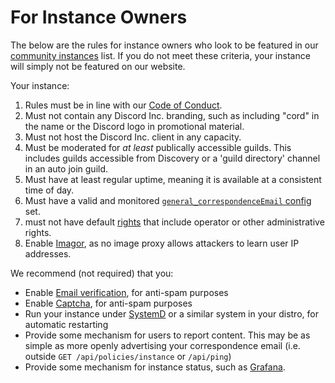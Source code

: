# For Instance Owners

The below are the rules for instance owners who look to be featured in our [community instances](https://github.com/spacebarchat/community-instances) list.
If you do not meet these criteria, your instance will simply not be featured on our website.

Your instance:

1. Rules must be in line with our [Code of Conduct](conduct.md).
2. Must not contain any Discord Inc. branding, such as including "cord" in the name or the Discord logo in promotional material.
3. Must not host the Discord Inc. client in any capacity.
4. Must be moderated for _at least_ publically accessible guilds. This includes guilds accessible from Discovery or a 'guild directory' channel in an auto join guild.
5. Must have at least regular uptime, meaning it is available at a consistent time of day.
6. Must have a valid and monitored [`general_correspondenceEmail` config](/setup/server/configuration) set.
7. must not have default [rights](/setup/server/security/rights) that include operator or other administrative rights.
8. Enable [Imagor](/setup/server/configuration/imagor), as no image proxy allows attackers to learn user IP addresses.

We recommend (not required) that you:

-   Enable [Email verification](/setup/server/email), for anti-spam purposes
-   Enable [Captcha](/setup/server/security/captcha), for anti-spam purposes
-   Run your instance under [SystemD](/setup/server/systemd) or a similar system in your distro, for automatic restarting
-   Provide some mechanism for users to report content. This may be as simple as more openly advertising your correspondence email (i.e. outside `GET /api/policies/instance` or `/api/ping`)
-   Provide some mechanism for instance status, such as [Grafana](https://grafana.com/).
